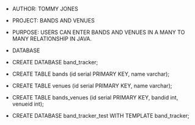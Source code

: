 * AUTHOR: TOMMY JONES
* PROJECT: BANDS AND VENUES
* PURPOSE: USERS CAN ENTER BANDS AND VENUES IN A MANY TO MANY RELATIONSHIP IN JAVA.

* DATABASE

* CREATE DATABASE band_tracker;

* CREATE TABLE bands (id serial PRIMARY KEY, name varchar);
* CREATE TABLE venues (id serial PRIMARY KEY, name varchar);
* CREATE TABLE bands_venues (id serial PRIMARY KEY, bandid int, venueid int);

* CREATE DATABASE band_tracker_test WITH TEMPLATE band_tracker;
